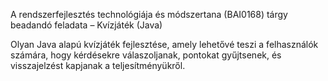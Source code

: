 A rendszerfejlesztés technológiája és módszertana (BAI0168) tárgy beadandó feladata – Kvízjáték (Java)

Olyan Java alapú kvízjáték fejlesztése, amely lehetővé teszi a felhasználók számára, hogy kérdésekre válaszoljanak, pontokat gyűjtsenek, és visszajelzést kapjanak a teljesítményükről.
